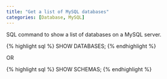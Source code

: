 ```yaml
---
title: "Get a list of MySQL databases"
categories: [Database, MySQL]
---
```


SQL command to show a list of databases on a MySQL server.

{% highlight sql %}
SHOW DATABASES;
{% endhighlight %}

OR

{% highlight sql %}
SHOW SCHEMAS;
{% endhighlight %}